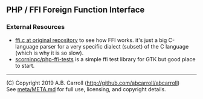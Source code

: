 ## PHP / FFI Foreign Function Interface

### External Resources

 - [ffi.c at original repository] to see how FFI works.  it's just a big C-language parser for a very specific dialect 
 (subset) of the C language (which is why it is so slow).
 - [scorninpc/php-ffi-tests] is a simple ffi test library for GTK but good place to start.
 
 
[scorninpc/php-ffi-tests]: https://github.com/scorninpc/php-ffi-tests
[ffi.c at original repository]: https://github.com/dstogov/php-ffi/blob/master/ffi.c

---
(C) Copyright 2019 A.B. Carroll (http://github.com/abcarroll/abcarroll)  \
See [meta/META.md](meta/META.md) for full use, licensing, and copyright details.